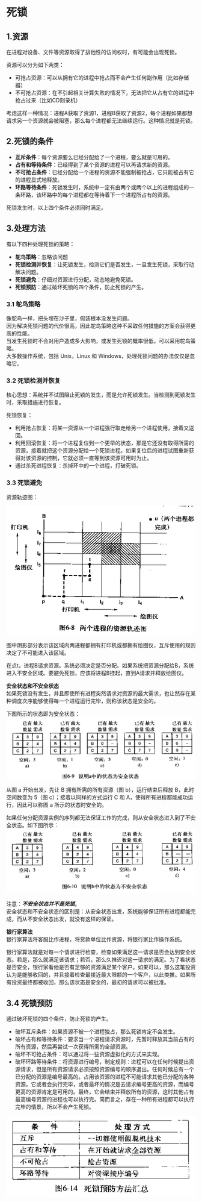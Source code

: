 # 死锁

## 1.资源

在进程对设备、文件等资源取得了排他性的访问权时，有可能会出现死锁。

资源可以分为如下两类：
* 可抢占资源：可以从拥有它的进程中抢占而不会产生任何副作用（比如存储器）
* 不可抢占资源：在不引起相关计算失败的情况下，无法把它从占有它的进程中抢占过来（比如CD刻录机）

考虑这样一种情况：进程A获取了资源1，进程B获取了资源2，每个进程如果都想请求另一个资源就会被阻塞，那么每个进程都无法继续运行。这种情况就是死锁。

## 2.死锁的条件
* **互斥条件**：每个资源要么已经分配给了一个进程，要么就是可用的。
* **占有和等待条件**：已经得到了某个资源的进程可以再请求新的资源。
* **不可抢占条件**：已经分配给一个进程的资源不能强制被抢占，它只能被占有它的进程显式地释放。
* **环路等待条件**：死锁发生时，系统中一定有由两个或两个以上的进程组成的一条环路，该环路中的每个进程都在等待着下一个进程所占有的资源。
  
死锁发生时，以上四个条件必须同时满足。

## 3.处理方法
有以下四种处理死锁的策略：
* **鸵鸟策略**：忽略该问题
* **死锁检测并恢复**：让死锁发生，检测它们是否发生，一旦发生死锁，采取行动解决问题。
* **死锁避免**：仔细对资源进行分配，动态地避免死锁。
* **死锁预防**：通过破坏死锁的四个条件，防止死锁的产生。

### **3.1 鸵鸟策略**
像鸵鸟一样，把头埋在沙子里，假装根本没发生问题。  
因为解决死锁问题的代价很高，因此鸵鸟策略这种不采取任何措施的方案会获得更高的性能。  
当发生死锁时不会对用户造成多大影响，或发生死锁的概率很低，可以采用鸵鸟策略。  
大多数操作系统，包括 Unix，Linux 和 Windows，处理死锁问题的办法仅仅是忽略它。

### **3.2 死锁检测并恢复**
核心思想：系统并不试图阻止死锁的发生，而是允许死锁发生。当检测到死锁发生时，采取措施进行恢复。

死锁恢复：
* 利用抢占恢复：将某一资源从一个进程强行取走给另一个进程使用，接着又送回。
* 利用回滚恢复：将一个进程复位到一个更早的状态，那是它还没有取得所需的资源，接着就把这个资源分配给一个死锁进程。如果复位后的进程试图重新获得对该资源的控制，它就必须一直等到该资源可用时为止。
* 通过杀死进程恢复：杀掉环中的一个进程，打破死锁。

### **3.3 死锁避免**
资源轨迹图：

![avatar](图6.1.jpg)

图中阴影部分表示该区域内两进程都拥有打印机或都拥有绘图仪，互斥使用的规则决定了不可能进入该区域。

在点t，进程B请求资源。系统必须决定是否分配。如果系统把资源分配给B，系统进入不安全区域。要避免死锁，应该将进程B挂起，直到A请求并释放绘图仪。

**安全状态和不安全状态**  
如果死锁没有发生，并且即使所有进程突然请求对资源的最大需求，也让然存在某种调度次序能够使得每一个进程运行完毕，则称该状态是安全的。

下图所示的状态即为安全状态：
![avatar](图6.2.jpg)

从图 a 开始出发，先让 B 拥有所需的所有资源（图 b），运行结束后释放 B，此时空闲数变为 5（图 c）；接着以同样的方式运行 C 和 A，使得所有进程都能成功运行，因此可以称图 a 所示的状态时安全的。

如果任何分配资源实例的序列都无法保证工作的完成，则从安全状态进入到了不安全状态。如下图所示：
![avatar](图6.3.jpg)

注意：***不安全状态并不是死锁***。    
安全状态和不安全状态的区别是：从安全状态出发，系统能够保证所有进程都能完成，而从不安全状态出发，就没有这样的保证。

**银行家算法**  
银行家算法将客服比作进程，将贷款单位比作资源，将银行家比作操作系统。

银行家算法就是对每一个请求进行检查，检查如果满足这一请求是否会达到安全状态。若是，那么就满足该请求；若否，那么久推迟对这一请求的满足。为了看状态是否安全，银行家看他是否有足够的资源满足某个客户。如果可以，那么这笔投资认为是能够收回的，并且接着检查最接近最大限额的一个客户，以此类推。如果所有投资最终都被收回，那么该状态是安全的，最初的请求可以被批准。

## **3.4 死锁预防**  
通过破坏死锁的四个条件，防止死锁的产生。
* 破坏互斥条件：如果资源不被一个进程独占，那么死锁肯定不会发生。
* 破坏占有和等待条件：要求当一个进程请求资源时，先暂时释放其当前占有的所有资源，然后再尝试一次获得所需的全部资源。
* 破坏不可抢占条件：可以通过将一些资源虚拟化的方式来实现。
* 破坏环路等待条件：将资源进行编号，制定规则：进程可以在任何时候提出资源请求，但是所有资源请求必须按照资源编号的顺序退出。任何时候总有一个已分配的资源是编号最高的。占用该资源的进程不可能请求其他已分配的各种资源。它或者会执行完毕，或者最坏的情况是去请求编号更高的资源，而编号更高的资源肯定是可用的。最终，它会结束并释放所有的资源，这时其他占有最高编号资源的进程也可以执行完。简而言之，存在一种所有进程都可以执行完毕的情景，所以不会产生死锁。

![avatar](图6.4.jpg)
